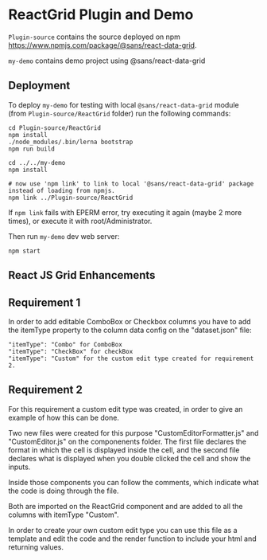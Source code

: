 # ReactGrid Plugin and Demo

`Plugin-source` contains the source deployed on npm  https://www.npmjs.com/package/@sans/react-data-grid.

`my-demo` contains demo project using @sans/react-data-grid

## Deployment

To deploy `my-demo` for testing with local `@sans/react-data-grid` module (from `Plugin-source/ReactGrid` folder) run the following commands:

```
cd Plugin-source/ReactGrid
npm install
./node_modules/.bin/lerna bootstrap
npm run build

cd ../../my-demo
npm install

# now use 'npm link' to link to local '@sans/react-data-grid' package instead of loading from npmjs.
npm link ../Plugin-source/ReactGrid
```

If `npm link` fails with EPERM error, try executing it again (maybe 2 more times), or execute it with root/Administrator.

Then run `my-demo` dev web server:

```
npm start
```

## React​ ​JS​ ​Grid​ ​Enhancements

## Requirement​ ​1

In order to add editable ComboBox or Checkbox columns you have to add the itemType property to the column data config on the "dataset.json" file: 

```
"itemType": "Combo" for ComboBox
"itemType": "CheckBox" for checkBox
"itemType": "Custom" for the custom edit type created for requirement 2.
```

## Requirement​ ​2

For this requirement a custom edit type was created, in order to give an example of how this can be done. 

Two new files were created for this purpose "CustomEditorFormatter.js" and "CustomEditor.js" on the componenents folder. The first file declares the format in which the cell is displayed inside the cell, and the second file declares what is displayed when you double clicked the cell and show the inputs.

Inside those components you can follow the comments, which indicate what the code is doing through the file.

Both are imported on the ReactGrid component and are added to all the columns with itemType "Custom".

In order to create your own custom edit type you can use this file as a template and edit the code and the render function to include your html and returning values.

